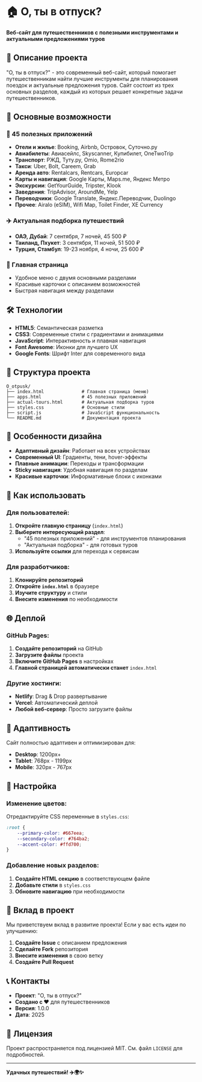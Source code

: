 # 🏠 О, ты в отпуск?

**Веб-сайт для путешественников с полезными инструментами и актуальными предложениями туров**

## 🌟 Описание проекта

"О, ты в отпуск?" - это современный веб-сайт, который помогает путешественникам найти лучшие инструменты для планирования поездок и актуальные предложения туров. Сайт состоит из трех основных разделов, каждый из которых решает конкретные задачи путешественников.

## 🚀 Основные возможности

### 📱 45 полезных приложений
- **Отели и жилье**: Booking, Airbnb, Островок, Суточно.ру
- **Авиабилеты**: Авиасейлс, Skyscanner, Купибилет, OneTwoTrip
- **Транспорт**: РЖД, Туту.ру, Omio, Rome2rio
- **Такси**: Uber, Bolt, Careem, Grab
- **Аренда авто**: Rentalcars, Rentcars, Europcar
- **Карты и навигация**: Google Карты, Maps.me, Яндекс Метро
- **Экскурсии**: GetYourGuide, Tripster, Klook
- **Заведения**: TripAdvisor, AroundMe, Yelp
- **Переводчики**: Google Translate, Яндекс.Переводчик, Duolingo
- **Прочее**: Airalo (eSIM), Wifi Map, Toilet Finder, XE Currency

### ✈️ Актуальная подборка путешествий
- **ОАЭ, Дубай**: 7 сентября, 7 ночей, 45 500 ₽
- **Таиланд, Пхукет**: 3 сентября, 11 ночей, 51 500 ₽
- **Турция, Стамбул**: 19-23 ноября, 4 ночи, 25 600 ₽

### 🎯 Главная страница
- Удобное меню с двумя основными разделами
- Красивые карточки с описанием возможностей
- Быстрая навигация между разделами

## 🛠️ Технологии

- **HTML5**: Семантическая разметка
- **CSS3**: Современные стили с градиентами и анимациями
- **JavaScript**: Интерактивность и плавная навигация
- **Font Awesome**: Иконки для лучшего UX
- **Google Fonts**: Шрифт Inter для современного вида

## 📁 Структура проекта

```
O_otpusk/
├── index.html              # Главная страница (меню)
├── apps.html               # 45 полезных приложений
├── actual-tours.html       # Актуальная подборка туров
├── styles.css              # Основные стили
├── script.js               # JavaScript функциональность
└── README.md               # Документация проекта
```

## 🎨 Особенности дизайна

- **Адаптивный дизайн**: Работает на всех устройствах
- **Современный UI**: Градиенты, тени, hover-эффекты
- **Плавные анимации**: Переходы и трансформации
- **Sticky навигация**: Удобная навигация по разделам
- **Красивые карточки**: Информативные блоки с иконками

## 🚀 Как использовать

### Для пользователей:
1. **Откройте главную страницу** (`index.html`)
2. **Выберите интересующий раздел**:
   - "45 полезных приложений" - для инструментов планирования
   - "Актуальная подборка" - для готовых туров
3. **Используйте ссылки** для перехода к сервисам

### Для разработчиков:
1. **Клонируйте репозиторий**
2. **Откройте `index.html`** в браузере
3. **Изучите структуру** и стили
4. **Внесите изменения** по необходимости

## 🌐 Деплой

### GitHub Pages:
1. **Создайте репозиторий** на GitHub
2. **Загрузите файлы** проекта
3. **Включите GitHub Pages** в настройках
4. **Главной страницей автоматически станет** `index.html`

### Другие хостинги:
- **Netlify**: Drag & Drop развертывание
- **Vercel**: Автоматический деплой
- **Любой веб-сервер**: Просто загрузите файлы

## 📱 Адаптивность

Сайт полностью адаптивен и оптимизирован для:
- **Desktop**: 1200px+
- **Tablet**: 768px - 1199px
- **Mobile**: 320px - 767px

## 🔧 Настройка

### Изменение цветов:
Отредактируйте CSS переменные в `styles.css`:
```css
:root {
    --primary-color: #667eea;
    --secondary-color: #764ba2;
    --accent-color: #ffd700;
}
```

### Добавление новых разделов:
1. **Создайте HTML секцию** в соответствующем файле
2. **Добавьте стили** в `styles.css`
3. **Обновите навигацию** при необходимости

## 🤝 Вклад в проект

Мы приветствуем вклад в развитие проекта! Если у вас есть идеи по улучшению:

1. **Создайте Issue** с описанием предложения
2. **Сделайте Fork** репозитория
3. **Внесите изменения** в свою ветку
4. **Создайте Pull Request**

## 📞 Контакты

- **Проект**: "О, ты в отпуск?"
- **Создано с ❤️** для путешественников
- **Версия**: 1.0.0
- **Дата**: 2025

## 📄 Лицензия

Проект распространяется под лицензией MIT. См. файл `LICENSE` для подробностей.

---

**Удачных путешествий! ✈️🌍✨**
